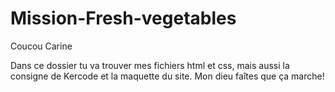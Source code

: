 # Mission-Fresh-vegetables

Coucou Carine

Dans ce dossier tu va trouver mes fichiers html et css, mais aussi la consigne de Kercode et la maquette du site.
Mon dieu faîtes que ça marche!
